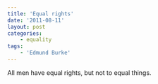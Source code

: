 ```yaml
---
title: 'Equal rights'
date: '2011-08-11'
layout: post
categories:
    - equality
tags:
    - 'Edmund Burke'
---
```


All men have equal rights, but not to equal things.